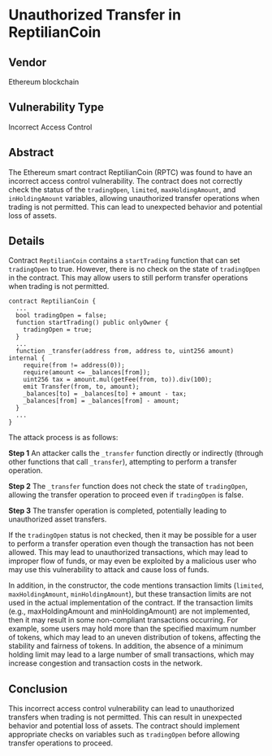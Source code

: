 # Unauthorized Transfer in ReptilianCoin

## Vendor
Ethereum blockchain

## Vulnerability Type
Incorrect Access Control

## Abstract
The Ethereum smart contract ReptilianCoin (RPTC) was found to have an incorrect access control vulnerability. The contract does not correctly check the status of the `tradingOpen`, `limited`, `maxHoldingAmount`, and `inHoldingAmount` variables, allowing unauthorized transfer operations when trading is not permitted. This can lead to unexpected behavior and potential loss of assets.

## Details

Contract `ReptilianCoin` contains a `startTrading` function that can set `tradingOpen` to true. However, there is no check on the state of `tradingOpen` in the contract. This may allow users to still perform transfer operations when trading is not permitted. 

```solidity
contract ReptilianCoin {
  ...
  bool tradingOpen = false;
  function startTrading() public onlyOwner {
    tradingOpen = true;
  }
  ...
  function _transfer(address from, address to, uint256 amount) internal {
    require(from != address(0));
    require(amount <= _balances[from]);
    uint256 tax = amount.mul(getFee(from, to)).div(100); 
    emit Transfer(from, to, amount);
    _balances[to] = _balances[to] + amount - tax;
    _balances[from] = _balances[from] - amount;
  }
  ...
}
```

The attack process is as follows:

**Step 1** An attacker calls the `_transfer` function directly or indirectly (through other functions that call `_transfer`), attempting to perform a transfer operation.

**Step 2** The `_transfer` function does not check the state of `tradingOpen`, allowing the transfer operation to proceed even if `tradingOpen` is false.

**Step 3** The transfer operation is completed, potentially leading to unauthorized asset transfers.

If the `tradingOpen` status is not checked, then it may be possible for a user to perform a transfer operation even though the transaction has not been allowed. This may lead to unauthorized transactions, which may lead to improper flow of funds, or may even be exploited by a malicious user who may use this vulnerability to attack and cause loss of funds.

In addition, in the constructor, the code mentions transaction limits (`limited`, `maxHoldingAmount`, `minHoldingAmount`), but these transaction limits are not used in the actual implementation of the contract. If the transaction limits (e.g., maxHoldingAmount and minHoldingAmount) are not implemented, then it may result in some non-compliant transactions occurring. For example, some users may hold more than the specified maximum number of tokens, which may lead to an uneven distribution of tokens, affecting the stability and fairness of tokens. In addition, the absence of a minimum holding limit may lead to a large number of small transactions, which may increase congestion and transaction costs in the network.

## Conclusion

This incorrect access control vulnerability can lead to unauthorized transfers when trading is not permitted. This can result in unexpected behavior and potential loss of assets. The contract should implement appropriate checks on variables such as `tradingOpen` before allowing transfer operations to proceed.
